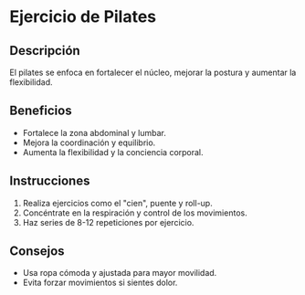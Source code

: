 # Ejercicio de Pilates

## Descripción
El pilates se enfoca en fortalecer el núcleo, mejorar la postura y aumentar la flexibilidad.

## Beneficios
- Fortalece la zona abdominal y lumbar.
- Mejora la coordinación y equilibrio.
- Aumenta la flexibilidad y la conciencia corporal.

## Instrucciones
1. Realiza ejercicios como el "cien", puente y roll-up.
2. Concéntrate en la respiración y control de los movimientos.
3. Haz series de 8-12 repeticiones por ejercicio.

## Consejos
- Usa ropa cómoda y ajustada para mayor movilidad.
- Evita forzar movimientos si sientes dolor.
